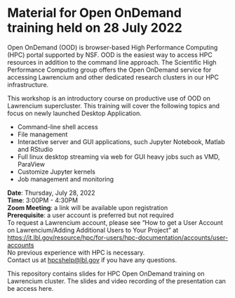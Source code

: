# Material for Open OnDemand training held on 28 July 2022

Open OnDemand (OOD) is browser-based High Performance Computing (HPC) portal supported by NSF. OOD is the easiest way to access HPC resources in addition to the command line approach. The Scientific High Performance Computing group offers the Open OnDemand service for accessing Lawrencium and other dedicated research clusters in our HPC infrastructure.

This workshop is an introductory course on productive use of OOD on Lawrencium supercluster. This training will cover the following topics and focus on newly launched Desktop Application.

* Command-line shell access
* File management
* Interactive server and GUI applications, such Jupyter Notebook, Matlab and RStudio
* Full linux desktop streaming via web for GUI heavy jobs such as VMD, ParaView
* Customize Jupyter kernels 
* Job management and monitoring

**Date**: Thursday, July 28, 2022\
**Time**: 3:00PM - 4:30PM\
**Zoom Meeting**: a link will be available upon registration\
**Prerequisite**: a user account is preferred but not required\
To request a Lawrencium account, please see “How to get a User Account on Lawrencium/Adding Additional Users to Your Project” at https://it.lbl.gov/resource/hpc/for-users/hpc-documentation/accounts/user-accounts \
No previous experience with HPC is necessary.\
Contact us at hpcshelp@lbl.gov if you have any questions.

This repository contains slides for HPC Open OnDemand training on Lawrencium cluster. The slides and video recording of the presentation can be access here.
